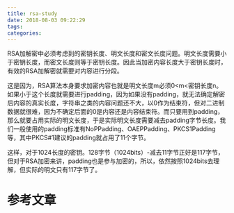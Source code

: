 ```yaml
---
title: rsa-study
date: 2018-08-03 09:22:29
tags:
categories:
---
```


RSA加解密中必须考虑到的密钥长度、明文长度和密文长度问题。明文长度需要小于密钥长度，而密文长度则等于密钥长度。因此当加密内容长度大于密钥长度时，有效的RSA加解密就需要对内容进行分段。

这是因为，RSA算法本身要求加密内容也就是明文长度m必须0<m<密钥长度n。如果小于这个长度就需要进行padding，因为如果没有padding，就无法确定解密后内容的真实长度，字符串之类的内容问题还不大，以0作为结束符，但对二进制数据就很难，因为不确定后面的0是内容还是内容结束符。而只要用到padding，那么就要占用实际的明文长度，于是实际明文长度需要减去padding字节长度。我们一般使用的padding标准有NoPPadding、OAEPPadding、PKCS1Padding等，其中PKCS#1建议的padding就占用了11个字节。

这样，对于1024长度的密钥。128字节（1024bits）-减去11字节正好是117字节，但对于RSA加密来讲，padding也是参与加密的，所以，依然按照1024bits去理解，但实际的明文只有117字节了。



# 参考文章